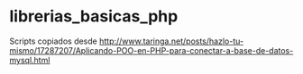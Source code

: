 librerias_basicas_php
=====================


Scripts copiados desde 
http://www.taringa.net/posts/hazlo-tu-mismo/17287207/Aplicando-POO-en-PHP-para-conectar-a-base-de-datos-mysql.html

